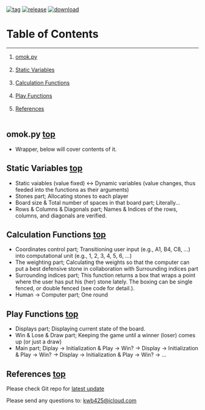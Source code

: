 [![tag][a]][1]
[![release][b]][2]
[![download][c]][3]
# Table of Contents <a name="anchor_main"></a>
---
1. [omok.py](#anchor_1) <br></br>
2. [Static Variables](#anchor_2) <br></br>
3. [Calculation Functions](#anchor_3) <br></br>
4. [Play Functions](#anchor_4) <br></br>
5. [References](#anchor_5) <br></br>

## omok.py <a name="anchor_1"></a> [top](#anchor_main)
* Wrapper, below will cover contents of it.

## Static Variables <a name="anchor_2"></a> [top](#anchor_main)
* Static vaiables (value fixed) <-> Dynamic variables (value changes, thus feeded into the functions as their arguments)
* Stones part; Allocating stones to each player
* Board size & Total number of spaces in that board part; Literally...
* Rows & Columns & Diagonals part; Names & Indices of the rows, columns, and diagonals are verified.

## Calculation Functions <a name="anchor_3"></a> [top](#anchor_main)
* Coordinates control part; Transitioning user input (e.g., A1, B4, C8, ...) into computational unit (e.g., 1, 2, 3, 4, 5, 6, ...)
* The weighting part; Calculating the weights so that the computer can put a best defensive stone in collaboration with Surrounding indices part
* Surrounding indices part; This function returns a box that wraps a point where the user has put his (her) stone lately. The boxing can be single fenced, or double fenced (see code for detail.).
* Human -> Computer part; One round

## Play Functions <a name="anchor_4"></a> [top](#anchor_main)
* Displays part; Displaying current state of the board.
* Win & Lose & Draw part; Keeping the game until a winner (loser) comes up (or just a draw)
* Main part; Diplay -> Initialization & Play -> Win? -> Display -> Initialization & Play -> Win? -> Display -> Initialization & Play -> Win? -> ...

## References <a name="anchor_5"></a> [top](#anchor_main)
Please check Git repo for [latest update][4]

Please send any questions to: <kwb425@icloud.com>

<!--Links to addresses, reference Markdowns-->
[1]: https://github.com/kwb425/Omok/tags
[2]: https://github.com/kwb425/Omok/releases
[3]: https://github.com/kwb425/Omok/releases
[4]: https://github.com/kwb425/Omok.git
<!--Links to images, reference Markdowns-->
[a]: https://img.shields.io/badge/Tag-v1.3-red.svg?style=plastic
[b]: https://img.shields.io/badge/Release-v1.3-green.svg?style=plastic
[c]: https://img.shields.io/badge/Download-Click-blue.svg?style=plastic